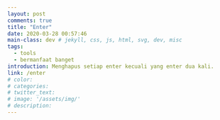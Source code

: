 ```yaml
---
layout: post
comments: true
title: "Enter"
date: 2020-03-28 00:57:46
main-class: dev # jekyll, css, js, html, svg, dev, misc
tags:
  - tools
  - bermanfaat banget
introduction: Menghapus setiap enter kecuali yang enter dua kali.
link: /enter
# color:
# categories:
# twitter_text:
# image: '/assets/img/'
# description:
---
```

